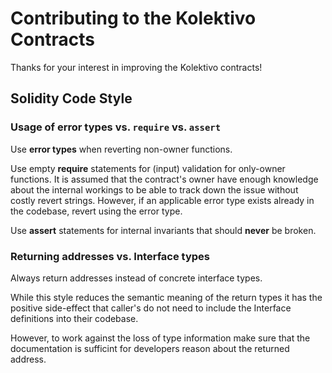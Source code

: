 # Contributing to the Kolektivo Contracts

Thanks for your interest in improving the Kolektivo contracts!

## Solidity Code Style

### Usage of error types vs. `require` vs. `assert`

Use **error types** when reverting non-owner functions.

Use empty **require** statements for (input) validation for only-owner functions. It is assumed that the contract's owner have enough knowledge about the internal workings to be able to track down the issue without costly revert strings.
However, if an applicable error type exists already in the codebase, revert using the error type.

Use **assert** statements for internal invariants that should **never** be broken.

### Returning addresses vs. Interface types

Always return addresses instead of concrete interface types.

While this style reduces the semantic meaning of the return types it has the
positive side-effect that caller's do not need to include the Interface
definitions into their codebase.

However, to work against the loss of type information make sure that the
documentation is sufficint for developers reason about the returned address.
